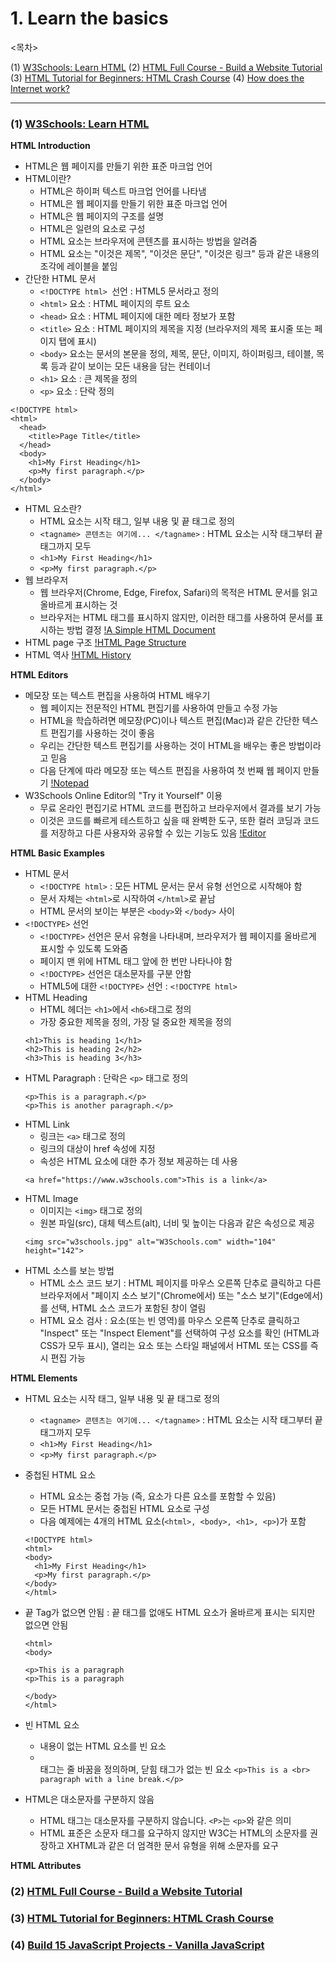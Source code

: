 # 1. Learn the basics

<목차>

(1) [W3Schools: Learn HTML](#1-w3schools-learn-htmlhttpswwww3schoolscomhtmlhtmlintroasp)
(2) [HTML Full Course - Build a Website Tutorial](#2-html-full-course---build-a-website-tutorialhttpswwwyoutubecomwatchvpqn-pnxpavg)
(3) [HTML Tutorial for Beginners: HTML Crash Course](#3-html-tutorial-for-beginners-html-crash-coursehttpswwwyoutubecomwatchvqz0agyrrlhu)
(4) [How does the Internet work?](#4-build-15-javascript-projects---vanilla-javascripthttpswwwyoutubecomwatchv3phxvlpokf4)

---

### (1) [W3Schools: Learn HTML](https://www.w3schools.com/html/html_intro.asp)

**HTML Introduction**

- HTML은 웹 페이지를 만들기 위한 표준 마크업 언어
- HTML이란?
  - HTML은 하이퍼 텍스트 마크업 언어를 나타냄
  - HTML은 웹 페이지를 만들기 위한 표준 마크업 언어
  - HTML은 웹 페이지의 구조를 설명
  - HTML은 일련의 요소로 구성
  - HTML 요소는 브라우저에 콘텐츠를 표시하는 방법을 알려줌
  - HTML 요소는 "이것은 제목", "이것은 문단", "이것은 링크" 등과 같은 내용의 조각에 레이블을 붙임
- 간단한 HTML 문서
  - `<!DOCTYPE html> `선언 : HTML5 문서라고 정의
  - `<html>` 요소 : HTML 페이지의 루트 요소
  - `<head>` 요소 : HTML 페이지에 대한 메타 정보가 포함
  - `<title>` 요소 : HTML 페이지의 제목을 지정 (브라우저의 제목 표시줄 또는 페이지 탭에 표시)
  - `<body>` 요소는 문서의 본문을 정의, 제목, 문단, 이미지, 하이퍼링크, 테이블, 목록 등과 같이 보이는 모든 내용을 담는 컨테이너
  - `<h1>` 요소 : 큰 제목을 정의
  - `<p>` 요소 : 단락 정의

```
<!DOCTYPE html>
<html>
  <head>
    <title>Page Title</title>
  </head>
  <body>
    <h1>My First Heading</h1>
    <p>My first paragraph.</p>
  </body>
</html>
```

- HTML 요소란?
  - HTML 요소는 시작 태그, 일부 내용 및 끝 태그로 정의
  - `<tagname> 콘텐츠는 여기에... </tagname>` : HTML 요소는 시작 태그부터 끝 태그까지 모두
  - `<h1>My First Heading</h1>`
  - `<p>My first paragraph.</p>`
- 웹 브라우저
  - 웹 브라우저(Chrome, Edge, Firefox, Safari)의 목적은 HTML 문서를 읽고 올바르게 표시하는 것
  - 브라우저는 HTML 태그를 표시하지 않지만, 이러한 태그를 사용하여 문서를 표시하는 방법 결정
    [!A Simple HTML Document](./img/A%20Simple%20HTML%20Document.png)
- HTML page 구조
  [!HTML Page Structure](./img/HTML%20Page%20Structure.png)
- HTML 역사
  [!HTML History](./img/HTML%20History.png)

**HTML Editors**

- 메모장 또는 텍스트 편집을 사용하여 HTML 배우기
  - 웹 페이지는 전문적인 HTML 편집기를 사용하여 만들고 수정 가능
  - HTML을 학습하려면 메모장(PC)이나 텍스트 편집(Mac)과 같은 간단한 텍스트 편집기를 사용하는 것이 좋음
  - 우리는 간단한 텍스트 편집기를 사용하는 것이 HTML을 배우는 좋은 방법이라고 믿음
  - 다음 단계에 따라 메모장 또는 텍스트 편집을 사용하여 첫 번째 웹 페이지 만들기
    [!Notepad](./img/Notepad.png)
- W3Schools Online Editor의 "Try it Yourself" 이용
  - 무료 온라인 편집기로 HTML 코드를 편집하고 브라우저에서 결과를 보기 가능
  - 이것은 코드를 빠르게 테스트하고 싶을 때 완벽한 도구, 또한 컬러 코딩과 코드를 저장하고 다른 사용자와 공유할 수 있는 기능도 있음
    [!Editor](./img/Editor.png)

**HTML Basic Examples**

- HTML 문서
  - `<!DOCTYPE html>` : 모든 HTML 문서는 문서 유형 선언으로 시작해야 함
  - 문서 자체는 `<html>`로 시작하여 `</html>`로 끝남
  - HTML 문서의 보이는 부분은 `<body>`와 `</body>` 사이
- `<!DOCTYPE>` 선언
  - `<!DOCTYPE>` 선언은 문서 유형을 나타내며, 브라우저가 웹 페이지를 올바르게 표시할 수 있도록 도와줌
  - 페이지 맨 위에 HTML 태그 앞에 한 번만 나타나야 함
  - `<!DOCTYPE>` 선언은 대소문자를 구분 안함
  - HTML5에 대한 `<!DOCTYPE>` 선언 : `<!DOCTYPE html>`
- HTML Heading
  - HTML 헤더는 `<h1>`에서 `<h6>`태그로 정의
  - 가장 중요한 제목을 정의, 가장 덜 중요한 제목을 정의
  ```
  <h1>This is heading 1</h1>
  <h2>This is heading 2</h2>
  <h3>This is heading 3</h3>
  ```
- HTML Paragraph : 단락은 `<p>` 태그로 정의
  ```
  <p>This is a paragraph.</p>
  <p>This is another paragraph.</p>
  ```
- HTML Link
  - 링크는 `<a>` 태그로 정의
  - 링크의 대상이 href 속성에 지정
  - 속성은 HTML 요소에 대한 추가 정보 제공하는 데 사용
  ```
  <a href="https://www.w3schools.com">This is a link</a>
  ```
- HTML Image
  - 이미지는 `<img>` 태그로 정의
  - 원본 파일(src), 대체 텍스트(alt), 너비 및 높이는 다음과 같은 속성으로 제공
  ```
  <img src="w3schools.jpg" alt="W3Schools.com" width="104" height="142">
  ```
- HTML 소스를 보는 방법
  - HTML 소스 코드 보기 : HTML 페이지를 마우스 오른쪽 단추로 클릭하고 다른 브라우저에서 "페이지 소스 보기"(Chrome에서) 또는 "소스 보기"(Edge에서)를 선택, HTML 소스 코드가 포함된 창이 열림
  - HTML 요소 검사 : 요소(또는 빈 영역)를 마우스 오른쪽 단추로 클릭하고 "Inspect" 또는 "Inspect Element"를 선택하여 구성 요소를 확인 (HTML과 CSS가 모두 표시), 열리는 요소 또는 스타일 패널에서 HTML 또는 CSS를 즉시 편집 가능

**HTML Elements**

- HTML 요소는 시작 태그, 일부 내용 및 끝 태그로 정의
  - `<tagname> 콘텐츠는 여기에... </tagname>` : HTML 요소는 시작 태그부터 끝 태그까지 모두
  - `<h1>My First Heading</h1>`
  - `<p>My first paragraph.</p>`
- 중첩된 HTML 요소

  - HTML 요소는 중첩 가능 (즉, 요소가 다른 요소를 포함할 수 있음)
  - 모든 HTML 문서는 중첩된 HTML 요소로 구성
  - 다음 예제에는 4개의 HTML 요소(`<html>, <body>, <h1>, <p>`)가 포함

  ```
  <!DOCTYPE html>
  <html>
  <body>
    <h1>My First Heading</h1>
    <p>My first paragraph.</p>
  </body>
  </html>
  ```

- 끝 Tag가 없으면 안됨 : 끝 태그를 없애도 HTML 요소가 올바르게 표시는 되지만 없으면 안됨

  ```
  <html>
  <body>

  <p>This is a paragraph
  <p>This is a paragraph

  </body>
  </html>
  ```

- 빈 HTML 요소
  - 내용이 없는 HTML 요소를 빈 요소
  - <br> 태그는 줄 바꿈을 정의하며, 닫힘 태그가 없는 빈 요소
    `<p>This is a <br> paragraph with a line break.</p>`
- HTML은 대소문자를 구분하지 않음
  - HTML 태그는 대소문자를 구분하지 않습니다. `<P>`는 `<p>`와 같은 의미
  - HTML 표준은 소문자 태그를 요구하지 않지만 W3C는 HTML의 소문자를 권장하고 XHTML과 같은 더 엄격한 문서 유형을 위해 소문자를 요구

**HTML Attributes**

### (2) [HTML Full Course - Build a Website Tutorial](https://www.youtube.com/watch?v=pQN-pnXPaVg)

### (3) [HTML Tutorial for Beginners: HTML Crash Course](https://www.youtube.com/watch?v=qz0aGYrrlhU)

### (4) [Build 15 JavaScript Projects - Vanilla JavaScript](https://www.youtube.com/watch?v=3PHXvlpOkf4)

```

```
